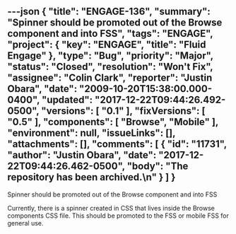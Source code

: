 ---json
{
  "title": "ENGAGE-136",
  "summary": "Spinner should be promoted out of the Browse component and into FSS",
  "tags": "ENGAGE",
  "project": {
    "key": "ENGAGE",
    "title": "Fluid Engage"
  },
  "type": "Bug",
  "priority": "Major",
  "status": "Closed",
  "resolution": "Won't Fix",
  "assignee": "Colin Clark",
  "reporter": "Justin Obara",
  "date": "2009-10-20T15:38:00.000-0400",
  "updated": "2017-12-22T09:44:26.492-0500",
  "versions": [
    "0.1"
  ],
  "fixVersions": [
    "0.5"
  ],
  "components": [
    "Browse",
    "Mobile"
  ],
  "environment": null,
  "issueLinks": [],
  "attachments": [],
  "comments": [
    {
      "id": "11731",
      "author": "Justin Obara",
      "date": "2017-12-22T09:44:26.462-0500",
      "body": "The repository has been archived.\n"
    }
  ]
}
---
Spinner should be promoted out of the Browse component and into FSS

Currently, there is a spinner created in CSS that lives inside the Browse components CSS file. This should be promoted to the FSS or mobile FSS for general use.

        